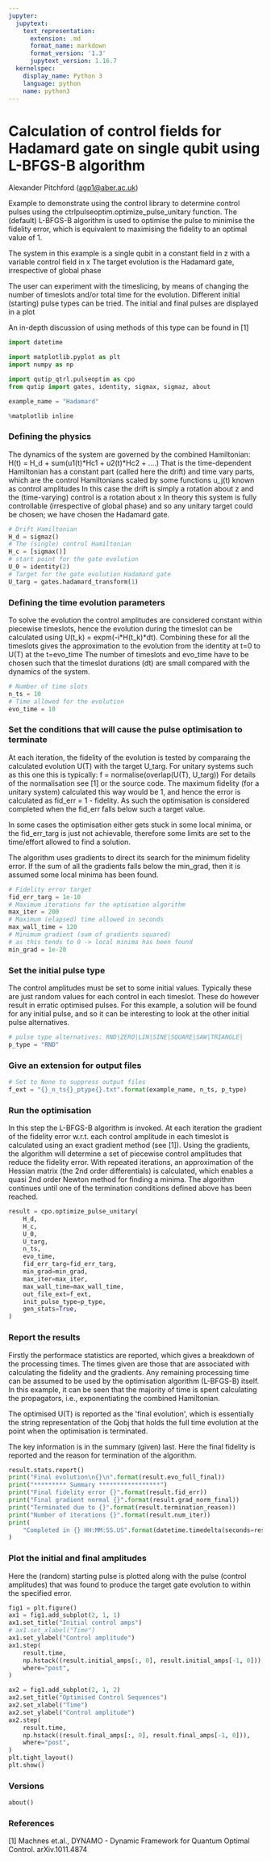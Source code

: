 ```yaml
---
jupyter:
  jupytext:
    text_representation:
      extension: .md
      format_name: markdown
      format_version: '1.3'
      jupytext_version: 1.16.7
  kernelspec:
    display_name: Python 3
    language: python
    name: python3
---
```


# Calculation of control fields for Hadamard gate on single qubit using L-BFGS-B algorithm


Alexander Pitchford (agp1@aber.ac.uk)


Example to demonstrate using the control library to determine control
pulses using the ctrlpulseoptim.optimize_pulse_unitary function.
The (default) L-BFGS-B algorithm is used to optimise the pulse to
minimise the fidelity error, which is equivalent to maximising the fidelity
to an optimal value of 1.

The system in this example is a single qubit in a constant field in z
with a variable control field in x
The target evolution is the Hadamard gate, irrespective of global phase

The user can experiment with the timeslicing, by means of changing the
number of timeslots and/or total time for the evolution.
Different initial (starting) pulse types can be tried.
The initial and final pulses are displayed in a plot

An in-depth discussion of using methods of this type can be found in [1]

```python
import datetime

import matplotlib.pyplot as plt
import numpy as np

import qutip_qtrl.pulseoptim as cpo
from qutip import gates, identity, sigmax, sigmaz, about

example_name = "Hadamard"

%matplotlib inline
```

### Defining the physics


The dynamics of the system are governed by the combined Hamiltonian:
H(t) = H_d + sum(u1(t)*Hc1 + u2(t)*Hc2 + ....)
That is the time-dependent Hamiltonian has a constant part (called here the drift) and time vary parts, which are the control Hamiltonians scaled by some functions u_j(t) known as control amplitudes
In this case the drift is simply a rotation about z and the (time-varying) control is a rotation about x
In theory this system is fully controllable (irrespective of global phase) and so any unitary target could be chosen; we have chosen the Hadamard gate.

```python
# Drift Hamiltonian
H_d = sigmaz()
# The (single) control Hamiltonian
H_c = [sigmax()]
# start point for the gate evolution
U_0 = identity(2)
# Target for the gate evolution Hadamard gate
U_targ = gates.hadamard_transform(1)
```

### Defining the time evolution parameters


To solve the evolution the control amplitudes are considered constant within piecewise timeslots, hence the evolution during the timeslot can be calculated using U(t_k) = expm(-i*H(t_k)*dt). Combining these for all the timeslots gives the approximation to the evolution from the identity at t=0 to U(T) at the t=evo_time
The number of timeslots and evo_time have to be chosen such that the timeslot durations (dt) are small compared with the dynamics of the system.

```python
# Number of time slots
n_ts = 10
# Time allowed for the evolution
evo_time = 10
```

### Set the conditions that will cause the pulse optimisation to terminate


At each iteration, the fidelity of the evolution is tested by comparaing the calculated evolution U(T) with the target U_targ. For unitary systems such as this one this is typically:
f = normalise(overlap(U(T), U_targ))
For details of the normalisation see [1] or the source code.
The maximum fidelity (for a unitary system) calculated this way would be 1, and hence the error is calculated as fid_err = 1 - fidelity. As such the optimisation is considered completed when the fid_err falls below such a target value.

In some cases the optimisation either gets stuck in some local minima, or the fid_err_targ is just not achievable, therefore some limits are set to the time/effort allowed to find a solution.

The algorithm uses gradients to direct its search for the minimum fidelity error. If the sum of all the gradients falls below the min_grad, then it is assumed some local minima has been found.

```python
# Fidelity error target
fid_err_targ = 1e-10
# Maximum iterations for the optisation algorithm
max_iter = 200
# Maximum (elapsed) time allowed in seconds
max_wall_time = 120
# Minimum gradient (sum of gradients squared)
# as this tends to 0 -> local minima has been found
min_grad = 1e-20
```

### Set the initial pulse type


The control amplitudes must be set to some initial values. Typically these are just random values for each control in each timeslot. These do however result in erratic optimised pulses. For this example, a solution will be found for any initial pulse, and so it can be interesting to look at the other initial pulse alternatives.

```python
# pulse type alternatives: RND|ZERO|LIN|SINE|SQUARE|SAW|TRIANGLE|
p_type = "RND"
```

### Give an extension for output files

```python
# Set to None to suppress output files
f_ext = "{}_n_ts{}_ptype{}.txt".format(example_name, n_ts, p_type)
```

### Run the optimisation


In this step the L-BFGS-B algorithm is invoked. At each iteration the gradient of the fidelity error w.r.t. each control amplitude in each timeslot is calculated using an exact gradient method (see [1]). Using the gradients, the algorithm will determine a set of piecewise control amplitudes that reduce the fidelity error. With repeated iterations, an approximation of the Hessian matrix (the 2nd order differentials) is calculated, which enables a quasi 2nd order Newton method for finding a minima. The algorithm continues until one of the termination conditions defined above has been reached.

```python
result = cpo.optimize_pulse_unitary(
    H_d,
    H_c,
    U_0,
    U_targ,
    n_ts,
    evo_time,
    fid_err_targ=fid_err_targ,
    min_grad=min_grad,
    max_iter=max_iter,
    max_wall_time=max_wall_time,
    out_file_ext=f_ext,
    init_pulse_type=p_type,
    gen_stats=True,
)
```

### Report the results


Firstly the performace statistics are reported, which gives a breakdown of the processing times. The times given are those that are associated with calculating the fidelity and the gradients. Any remaining processing time can be assumed to be used by the optimisation algorithm (L-BFGS-B) itself. In this example, it can be seen that the majority of time is spent calculating the propagators, i.e., exponentiating the combined Hamiltonian.

The optimised U(T) is reported as the 'final evolution', which is essentially the string representation of the Qobj that holds the full time evolution at the point when the optimisation is terminated.

The key information is in the summary (given) last. Here the final fidelity is reported and the reason for termination of the algorithm.

```python
result.stats.report()
print("Final evolution\n{}\n".format(result.evo_full_final))
print("********* Summary *****************")
print("Final fidelity error {}".format(result.fid_err))
print("Final gradient normal {}".format(result.grad_norm_final))
print("Terminated due to {}".format(result.termination_reason))
print("Number of iterations {}".format(result.num_iter))
print(
    "Completed in {} HH:MM:SS.US".format(datetime.timedelta(seconds=result.wall_time))
)
```

### Plot the initial and final amplitudes


Here the (random) starting pulse is plotted along with the pulse (control amplitudes) that was found to produce the target gate evolution to within the specified error.

```python
fig1 = plt.figure()
ax1 = fig1.add_subplot(2, 1, 1)
ax1.set_title("Initial control amps")
# ax1.set_xlabel("Time")
ax1.set_ylabel("Control amplitude")
ax1.step(
    result.time,
    np.hstack((result.initial_amps[:, 0], result.initial_amps[-1, 0])),
    where="post",
)

ax2 = fig1.add_subplot(2, 1, 2)
ax2.set_title("Optimised Control Sequences")
ax2.set_xlabel("Time")
ax2.set_ylabel("Control amplitude")
ax2.step(
    result.time,
    np.hstack((result.final_amps[:, 0], result.final_amps[-1, 0])),
    where="post",
)
plt.tight_layout()
plt.show()
```

### Versions

```python
about()
```

### References


[1] Machnes et.al., DYNAMO - Dynamic Framework for Quantum Optimal Control. arXiv.1011.4874
